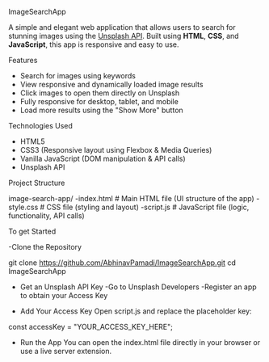 ImageSearchApp

A simple and elegant web application that allows users to search for stunning images using the [Unsplash API](https://unsplash.com/developers). Built using **HTML**, **CSS**, and **JavaScript**, this app is responsive and easy to use.

 Features

-  Search for images using keywords
-  View responsive and dynamically loaded image results
-  Click images to open them directly on Unsplash
-  Fully responsive for desktop, tablet, and mobile
-  Load more results using the "Show More" button

 Technologies Used

- HTML5
- CSS3 (Responsive layout using Flexbox & Media Queries)
- Vanilla JavaScript (DOM manipulation & API calls)
- Unsplash API

 Project Structure
 
image-search-app/
-index.html      # Main HTML file (UI structure of the app)
-style.css       # CSS file (styling and layout)
-script.js       # JavaScript file (logic, functionality, API calls)


To get Started 

-Clone the Repository

git clone https://github.com/AbhinavPamadi/ImageSearchApp.git
cd ImageSearchApp

- Get an Unsplash API Key
-Go to Unsplash Developers
-Register an app to obtain your Access Key

- Add Your Access Key
Open script.js and replace the placeholder key:

const accessKey = "YOUR_ACCESS_KEY_HERE";

- Run the App
You can open the index.html file directly in your browser or use a live server extension.


